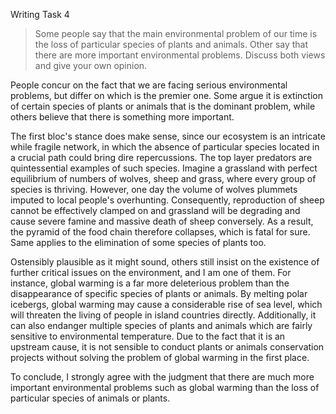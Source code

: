 Writing Task 4
> Some people say that the main environmental problem of our time is the loss of particular species of plants and animals. Other say that there are more important environmental problems. Discuss both views and give your own opinion.

People concur on the fact that we are facing serious environmental problems, but differ on which is the premier one. Some argue it is extinction of certain species of plants or animals that is the dominant problem, while others believe that there is something more important.

The first bloc's stance does make sense, since our ecosystem is an intricate while fragile network, in which the absence of particular species located in a crucial path could bring dire repercussions. The top layer predators are quintessential examples of such species. Imagine a grassland with perfect equilibrium of numbers of wolves, sheep and grass, where every group of species is thriving. However, one day the volume of wolves plummets imputed to local people's overhunting. Consequently, reproduction of sheep cannot be effectively clamped on and grassland will be degrading and cause severe famine and massive death of sheep conversely. As a result, the pyramid of the food chain therefore collapses, which is fatal for sure. Same applies to the elimination of some species of plants too.

Ostensibly plausible as it might sound, others still insist on the existence of further critical issues on the environment, and I am one of them. For instance, global warming is a far more deleterious problem than the disappearance of specific species of plants or animals. By melting polar icebergs, global warming may cause a considerable rise of sea level, which will threaten the living of people in island countries directly. Additionally, it can also endanger multiple species of plants and animals which are fairly sensitive to environmental temperature. Due to the fact that it is an upstream cause, it is not sensible to conduct plants or animals conservation projects without solving the problem of global warming in the first place. 

To conclude, I strongly agree with the judgment that there are much more important environmental problems such as global warming than the loss of particular species of animals or plants.